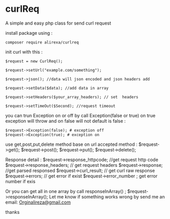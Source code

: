 # curlReq

A simple and easy php class for send curl request

install package using :

    composer require alirexa/curlreq

init curl with this :

    $request = new CurlReq();

    $request->setUrl("example.com/something");

    $request->json(); //data will json encoded and json headers add

    $request->setData($data); //add data in array

    $request->setHeaders($your_array_headers); // set  headers

    $request->setTimeOut($Second); //request timeout

you can trun Exception on or off by call Exception(false or true)
on true exception will throw and on false will not default is false :

    $request->Exception(false); # exception off
    $request->Exception(true); # exception on

use get,post,put,delete method base on url accepted method :
    $request->get();
    $request->post();
    $request->put();
    $request->delete();

Response detail :
    $request->response_httpcode; //get request http code
    $request->response_headers; // get request headers
    $request->response; //get parsed responsed
    $request->curl_result; // get curl raw response
    $request->errors; // get error if exist
    $request->error_number ; get error number if exis

Or you can get all in one array by call responseInArray() ;
    $request->responseInArray();
Let me know if something works wrong by send me an email: Orginalireza@gmail.com

thanks
